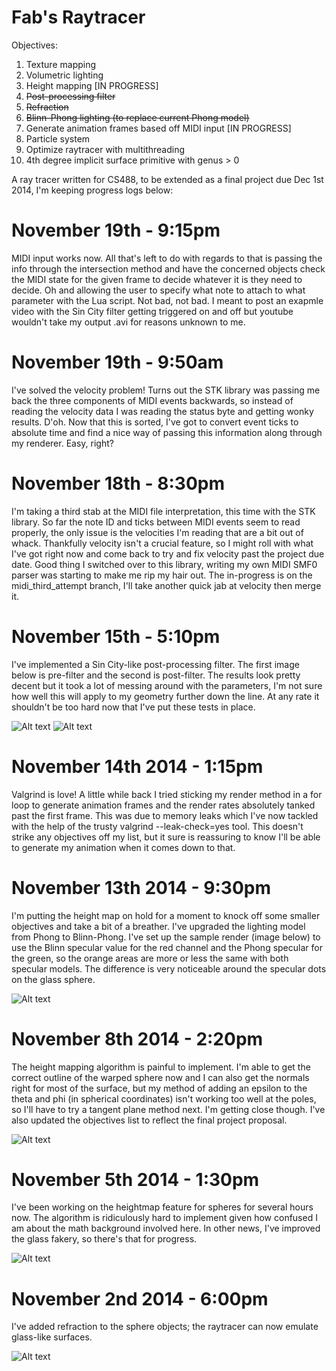 Fab's Raytracer
===============

Objectives:

1. Texture mapping
2. Volumetric lighting
3. Height mapping [IN PROGRESS]
4. ~~Post-processing filter~~
5. ~~Refraction~~
6. ~~Blinn-Phong lighting (to replace current Phong model)~~
7. Generate animation frames based off MIDI input [IN PROGRESS]
8. Particle system
9. Optimize raytracer with multithreading
10. 4th degree implicit surface primitive with genus > 0

A ray tracer written for CS488, to be extended as a final project due Dec 1st 2014, I'm keeping progress logs below:

# November 19th - 9:15pm

MIDI input works now. All that's left to do with regards to that is passing the info through the intersection method and have the concerned objects check the MIDI state for the given frame to decide whatever it is they need to decide. Oh and allowing the user to specify what note to attach to what parameter with the Lua script. Not bad, not bad. I meant to post an exapmle video with the Sin City filter getting triggered on and off but youtube wouldn't take my output .avi for reasons unknown to me.

# November 19th - 9:50am

I've solved the velocity problem! Turns out the STK library was passing me back the three components of MIDI events backwards, so instead of reading the velocity data I was reading the status byte and getting wonky results. D'oh. Now that this is sorted, I've got to convert event ticks to absolute time and find a nice way of passing this information along through my renderer. Easy, right?

# November 18th - 8:30pm

I'm taking a third stab at the MIDI file interpretation, this time with the STK library. So far the note ID and ticks between MIDI events seem to read properly, the only issue is the velocities I'm reading that are a bit out of whack. Thankfully velocity isn't a crucial feature, so I might roll with what I've got right now and come back to try and fix velocity past the project due date. Good thing I switched over to this library, writing my own MIDI SMF0 parser was starting to make me rip my hair out. The in-progress is on the midi_third_attempt branch, I'll take another quick jab at velocity then merge it.

# November 15th - 5:10pm

I've implemented a Sin City-like post-processing filter. The first image below is pre-filter and the second is post-filter. The results look pretty decent but it took a lot of messing around with the parameters, I'm not sure how well this will apply to my geometry further down the line. At any rate it shouldn't be too hard now that I've put these tests in place.

![Alt text](/prefilter.png?raw=true "Sample render")
![Alt text](/postfilter.png?raw=true "Sample render")

# November 14th 2014 - 1:15pm

Valgrind is love! A little while back I tried sticking my render method in a for loop to generate animation frames and the render rates absolutely tanked past the first frame. This was due to memory leaks which I've now tackled with the help of the trusty valgrind --leak-check=yes tool. This doesn't strike any objectives off my list, but it sure is reassuring to know I'll be able to generate my animation when it comes down to that.

# November 13th 2014 - 9:30pm

I'm putting the height map on hold for a moment to knock off some smaller objectives and take a bit of a breather. I've upgraded the lighting model from Phong to Blinn-Phong. I've set up the sample render (image below) to use the Blinn specular value for the red channel and the Phong specular for the green, so the orange areas are more or less the same with both specular models. The difference is very noticeable around the specular dots on the glass sphere.

![Alt text](/sampleblinn.png?raw=true "Sample render")

# November 8th 2014 - 2:20pm

The height mapping algorithm is painful to implement. I'm able to get the correct outline of the warped sphere now and I can also get the normals right for most of the surface, but my method of adding an epsilon to the theta and phi (in spherical coordinates) isn't working too well at the poles, so I'll have to try a tangent plane method next. I'm getting close though. I've also updated the objectives list to reflect the final project proposal.

![Alt text](/sampleheight1.png?raw=true "Sample render")


# November 5th 2014 - 1:30pm

I've been working on the heightmap feature for spheres for several hours now. The algorithm is ridiculously hard to implement given how confused I am about the math background involved here. In other news, I've improved the glass fakery, so there's that for progress.

![Alt text](/samplebetterglass.png?raw=true "Sample render")


# November 2nd 2014 - 6:00pm

I've added refraction to the sphere objects; the raytracer can now emulate glass-like surfaces.

![Alt text](/samplerefraction.png?raw=true "Sample render")